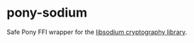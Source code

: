 # pony-sodium

Safe Pony FFI wrapper for the [libsodium cryptography library](https://github.com/jedisct1/libsodium).

